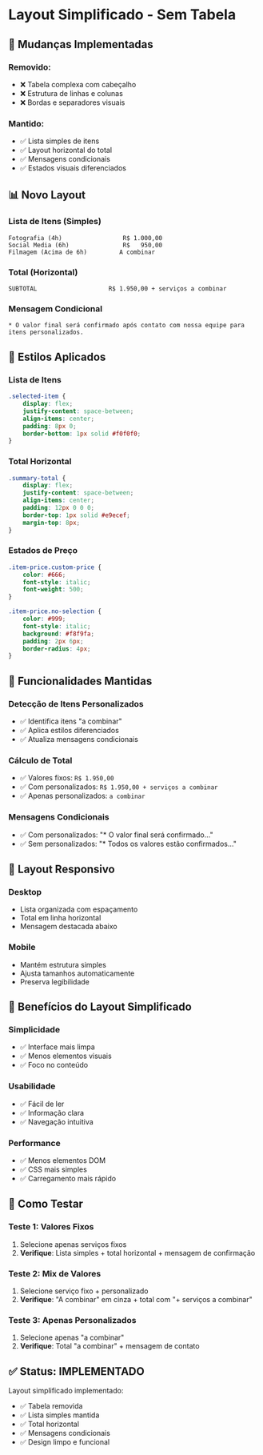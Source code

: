 # Layout Simplificado - Sem Tabela

## 🎯 Mudanças Implementadas

### **Removido:**
- ❌ Tabela complexa com cabeçalho
- ❌ Estrutura de linhas e colunas
- ❌ Bordas e separadores visuais

### **Mantido:**
- ✅ Lista simples de itens
- ✅ Layout horizontal do total
- ✅ Mensagens condicionais
- ✅ Estados visuais diferenciados

## 📊 Novo Layout

### **Lista de Itens (Simples)**
```
Fotografia (4h)                 R$ 1.000,00
Social Media (6h)               R$   950,00
Filmagem (Acima de 6h)         A combinar
```

### **Total (Horizontal)**
```
SUBTOTAL                    R$ 1.950,00 + serviços a combinar
```

### **Mensagem Condicional**
```
* O valor final será confirmado após contato com nossa equipe para itens personalizados.
```

## 🎨 Estilos Aplicados

### **Lista de Itens**
```css
.selected-item {
    display: flex;
    justify-content: space-between;
    align-items: center;
    padding: 8px 0;
    border-bottom: 1px solid #f0f0f0;
}
```

### **Total Horizontal**
```css
.summary-total {
    display: flex;
    justify-content: space-between;
    align-items: center;
    padding: 12px 0 0 0;
    border-top: 1px solid #e9ecef;
    margin-top: 8px;
}
```

### **Estados de Preço**
```css
.item-price.custom-price {
    color: #666;
    font-style: italic;
    font-weight: 500;
}

.item-price.no-selection {
    color: #999;
    font-style: italic;
    background: #f8f9fa;
    padding: 2px 6px;
    border-radius: 4px;
}
```

## 🔧 Funcionalidades Mantidas

### **Detecção de Itens Personalizados**
- ✅ Identifica itens "a combinar"
- ✅ Aplica estilos diferenciados
- ✅ Atualiza mensagens condicionais

### **Cálculo de Total**
- ✅ Valores fixos: `R$ 1.950,00`
- ✅ Com personalizados: `R$ 1.950,00 + serviços a combinar`
- ✅ Apenas personalizados: `a combinar`

### **Mensagens Condicionais**
- ✅ Com personalizados: "* O valor final será confirmado..."
- ✅ Sem personalizados: "* Todos os valores estão confirmados..."

## 📱 Layout Responsivo

### **Desktop**
- Lista organizada com espaçamento
- Total em linha horizontal
- Mensagem destacada abaixo

### **Mobile**
- Mantém estrutura simples
- Ajusta tamanhos automaticamente
- Preserva legibilidade

## 🎯 Benefícios do Layout Simplificado

### **Simplicidade**
- ✅ Interface mais limpa
- ✅ Menos elementos visuais
- ✅ Foco no conteúdo

### **Usabilidade**
- ✅ Fácil de ler
- ✅ Informação clara
- ✅ Navegação intuitiva

### **Performance**
- ✅ Menos elementos DOM
- ✅ CSS mais simples
- ✅ Carregamento mais rápido

## 🚀 Como Testar

### **Teste 1: Valores Fixos**
1. Selecione apenas serviços fixos
2. **Verifique**: Lista simples + total horizontal + mensagem de confirmação

### **Teste 2: Mix de Valores**
1. Selecione serviço fixo + personalizado
2. **Verifique**: "A combinar" em cinza + total com "+ serviços a combinar"

### **Teste 3: Apenas Personalizados**
1. Selecione apenas "a combinar"
2. **Verifique**: Total "a combinar" + mensagem de contato

## ✅ Status: IMPLEMENTADO

Layout simplificado implementado:
- ✅ Tabela removida
- ✅ Lista simples mantida
- ✅ Total horizontal
- ✅ Mensagens condicionais
- ✅ Design limpo e funcional
